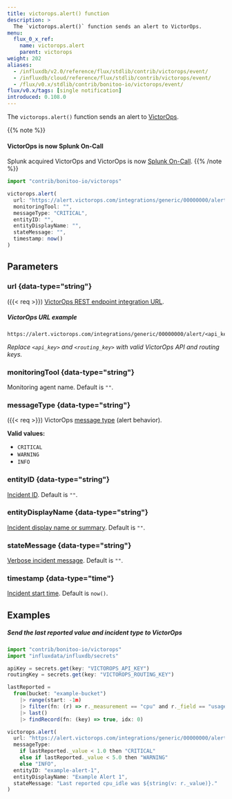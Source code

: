 ```yaml
---
title: victorops.alert() function
description: >
  The `victorops.alert()` function sends an alert to VictorOps.
menu:
  flux_0_x_ref:
    name: victorops.alert
    parent: victorops
weight: 202
aliases:
  - /influxdb/v2.0/reference/flux/stdlib/contrib/victorops/event/
  - /influxdb/cloud/reference/flux/stdlib/contrib/victorops/event/
  - /flux/v0.x/stdlib/contrib/bonitoo-io/victorops/event/
flux/v0.x/tags: [single notification]
introduced: 0.108.0
---
```


The `victorops.alert()` function sends an alert to [VictorOps](https://www.victorops.com/).

{{% note %}}
#### VictorOps is now Splunk On-Call
Splunk acquired VictorOps and VictorOps is now
[Splunk On-Call](https://www.splunk.com/en_us/investor-relations/acquisitions/splunk-on-call.html).
{{% /note %}}

```js
import "contrib/bonitoo-io/victorops"

victorops.alert(
  url: "https://alert.victorops.com/integrations/generic/00000000/alert/${api_key}/${routing_key}",
  monitoringTool: "",
  messageType: "CRITICAL",
  entityID: "",
  entityDisplayName: "",
  stateMessage: "",
  timestamp: now()
)
```

## Parameters

### url {data-type="string"}
({{< req >}})
[VictorOps REST endpoint integration URL](https://help.victorops.com/knowledge-base/rest-endpoint-integration-guide/).

##### VictorOps URL example
```
https://alert.victorops.com/integrations/generic/00000000/alert/<api_key>/<routing_key>
```

_Replace `<api_key>` and `<routing_key>` with valid VictorOps API and routing keys._

### monitoringTool {data-type="string"}
Monitoring agent name.
Default is `""`.

### messageType {data-type="string"}
({{< req >}})
VictorOps [message type](https://help.victorops.com/knowledge-base/rest-endpoint-integration-guide/#recommended-rest-endpoint-integration-fields)
(alert behavior).

**Valid values:**

- `CRITICAL`
- `WARNING`
- `INFO`

### entityID {data-type="string"}
[Incident ID](https://help.victorops.com/knowledge-base/rest-endpoint-integration-guide/#recommended-rest-endpoint-integration-fields).
Default is `""`.

### entityDisplayName {data-type="string"}
[Incident display name or summary](https://help.victorops.com/knowledge-base/rest-endpoint-integration-guide/#recommended-rest-endpoint-integration-fields).
Default is `""`.

### stateMessage {data-type="string"}
[Verbose incident message](https://help.victorops.com/knowledge-base/rest-endpoint-integration-guide/#recommended-rest-endpoint-integration-fields).
Default is `""`.

### timestamp {data-type="time"}
[Incident start time](https://help.victorops.com/knowledge-base/rest-endpoint-integration-guide/#recommended-rest-endpoint-integration-fields).
Default is `now()`.

## Examples

##### Send the last reported value and incident type to VictorOps
```js
import "contrib/bonitoo-io/victorops"
import "influxdata/influxdb/secrets"

apiKey = secrets.get(key: "VICTOROPS_API_KEY")
routingKey = secrets.get(key: "VICTOROPS_ROUTING_KEY")

lastReported =
  from(bucket: "example-bucket")
    |> range(start: -1m)
    |> filter(fn: (r) => r._measurement == "cpu" and r._field == "usage_idle")
    |> last()
    |> findRecord(fn: (key) => true, idx: 0)

victorops.alert(
  url: "https://alert.victorops.com/integrations/generic/00000000/alert/${apiKey}/${routingKey}",
  messageType:
    if lastReported._value < 1.0 then "CRITICAL"
    else if lastReported._value < 5.0 then "WARNING"
    else "INFO",
  entityID: "example-alert-1",
  entityDisplayName: "Example Alert 1",
  stateMessage: "Last reported cpu_idle was ${string(v: r._value)}."
)
```
